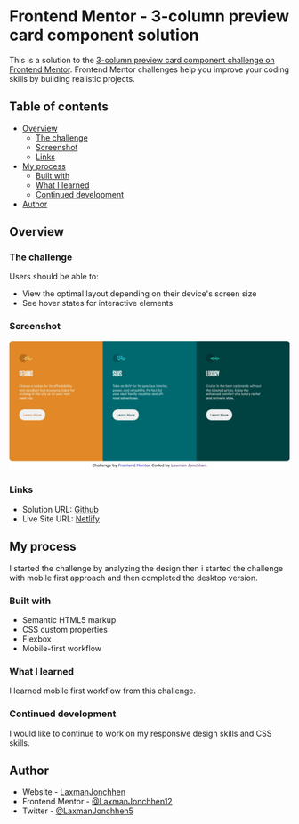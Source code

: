 # Frontend Mentor - 3-column preview card component solution

This is a solution to the [3-column preview card component challenge on Frontend Mentor](https://www.frontendmentor.io/challenges/3column-preview-card-component-pH92eAR2-). Frontend Mentor challenges help you improve your coding skills by building realistic projects. 

## Table of contents

- [Overview](#overview)
  - [The challenge](#the-challenge)
  - [Screenshot](#screenshot)
  - [Links](#links)
- [My process](#my-process)
  - [Built with](#built-with)
  - [What I learned](#what-i-learned)
  - [Continued development](#continued-development)
- [Author](#author)

## Overview

### The challenge

Users should be able to:

- View the optimal layout depending on their device's screen size
- See hover states for interactive elements

### Screenshot

![](./images/Screenshot.JPG)

### Links

- Solution URL: [Github](https://github.com/LaxmanJonchhen12/3-Column-Preview-Card-Challenge)
- Live Site URL: [Netlify](https://3columnlaxman.netlify.app/)

## My process

I started the challenge by analyzing the design then i started the challenge with 
mobile first approach and then completed the desktop version.

### Built with

- Semantic HTML5 markup
- CSS custom properties
- Flexbox
- Mobile-first workflow

### What I learned

I learned mobile first workflow from this challenge.

### Continued development

I would like to continue to work on my responsive design skills and CSS skills.

## Author

- Website - [LaxmanJonchhen](https://laxmanjonchhen12.github.io/)
- Frontend Mentor - [@LaxmanJonchhen12](https://www.frontendmentor.io/profile/LaxmanJonchhen12)
- Twitter - [@LaxmanJonchhen5](https://twitter.com/LaxmanJonchhen5)
